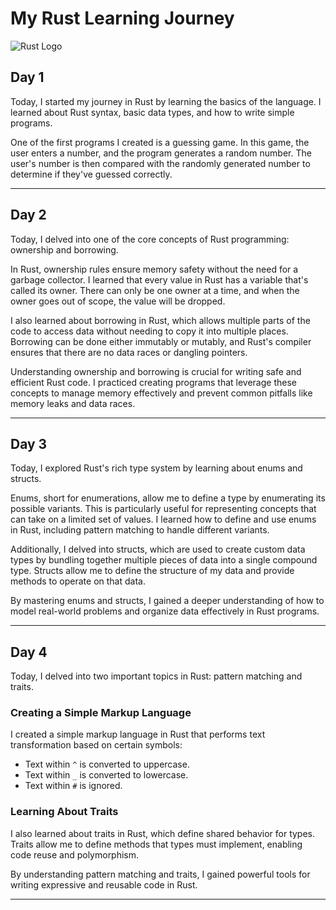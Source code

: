 # My Rust Learning Journey

![Rust Logo](https://raw.githubusercontent.com/lecepin/rust-logo/5bcf63a2e8ad83cacdfe37880c060f71e608d2db/images/1660286946670.svg)

## Day 1

Today, I started my journey in Rust by learning the basics of the language. I learned about Rust syntax, basic data types, and how to write simple programs.

One of the first programs I created is a guessing game. In this game, the user enters a number, and the program generates a random number. The user's number is then compared with the randomly generated number to determine if they've guessed correctly.


---

## Day 2

Today, I delved into one of the core concepts of Rust programming: ownership and borrowing.

In Rust, ownership rules ensure memory safety without the need for a garbage collector. I learned that every value in Rust has a variable that's called its owner. There can only be one owner at a time, and when the owner goes out of scope, the value will be dropped.

I also learned about borrowing in Rust, which allows multiple parts of the code to access data without needing to copy it into multiple places. Borrowing can be done either immutably or mutably, and Rust's compiler ensures that there are no data races or dangling pointers.

Understanding ownership and borrowing is crucial for writing safe and efficient Rust code. I practiced creating programs that leverage these concepts to manage memory effectively and prevent common pitfalls like memory leaks and data races.


---

## Day 3

Today, I explored Rust's rich type system by learning about enums and structs.

Enums, short for enumerations, allow me to define a type by enumerating its possible variants. This is particularly useful for representing concepts that can take on a limited set of values. I learned how to define and use enums in Rust, including pattern matching to handle different variants.

Additionally, I delved into structs, which are used to create custom data types by bundling together multiple pieces of data into a single compound type. Structs allow me to define the structure of my data and provide methods to operate on that data.

By mastering enums and structs, I gained a deeper understanding of how to model real-world problems and organize data effectively in Rust programs.

---

## Day 4

Today, I delved into two important topics in Rust: pattern matching and traits.

### Creating a Simple Markup Language

I created a simple markup language in Rust that performs text transformation based on certain symbols:
- Text within `^` is converted to uppercase.
- Text within `_` is converted to lowercase.
- Text within `#` is ignored.

### Learning About Traits
I also learned about traits in Rust, which define shared behavior for types. Traits allow me to define methods that types must implement, enabling code reuse and polymorphism.

By understanding pattern matching and traits, I gained powerful tools for writing expressive and reusable code in Rust.

---